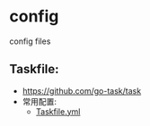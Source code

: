 # config
config files



## Taskfile:

- https://github.com/go-task/task
- 常用配置:
    - [Taskfile.yml](./Taskfile.yml)

